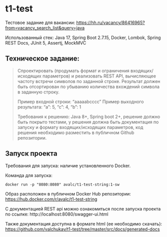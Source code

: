# t1-test
Тестовое задание для вакансии: https://hh.ru/vacancy/86416965?from=vacancy_search_list&query=java

Использованный стек: Java 17, Spring Boot 2.7.15, Docker, Lombok, Spring REST Docs, JUnit 5, Assertj, MockMVC

## Техническое задание:
>Спроектировать (продумать формат и ограничения входящих/исходящих параметров) и реализовать REST API, вычисляющее частоту встречи символов по заданной строке. Результат должен быть отсортирован по убыванию количества вхождений символа в заданную строку.
>
>Пример входной строки: “aaaaabcccc”
>Пример выходного результата: “a”: 5, “c”: 4, “b”: 1
>
>Требования к решению:
> Java 8+,
> Spring boot 2+,
> решение должно быть покрыто тестами,
> у решения должна быть документация по запуску и формату входящих/исходящих параметров,
> код решения необходимо разместить в публичном Github репозитории.

## Запуск проекта
Требования для запуска: наличие установленного Docker.

Команда для запуска:

`docker run -p "8080:8080" avalc/t1-test-string:1-sw`

Образ расположен в публичном Docker Hub репозитории: https://hub.docker.com/r/avalc/t1-test-string

С документацией REST api можно ознакомиться после запуска проекта по ссылке: http://localhost:8080/swagger-ui.html

Также документация доступна в формате html (ее необходимо скачать): https://github.com/valchukav/t1-test/tree/master/src/docs/generated-docs
